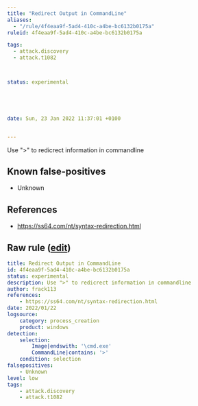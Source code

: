 ```yaml
---
title: "Redirect Output in CommandLine"
aliases:
  - "/rule/4f4eaa9f-5ad4-410c-a4be-bc6132b0175a"
ruleid: 4f4eaa9f-5ad4-410c-a4be-bc6132b0175a

tags:
  - attack.discovery
  - attack.t1082



status: experimental





date: Sun, 23 Jan 2022 11:37:01 +0100


---
```


Use ">" to redicrect information in commandline

<!--more-->


## Known false-positives

* Unknown



## References

* https://ss64.com/nt/syntax-redirection.html


## Raw rule ([edit](https://github.com/SigmaHQ/sigma/edit/master/rules/windows/process_creation/proc_creation_win_cmd_redirect.yml))
```yaml
title: Redirect Output in CommandLine
id: 4f4eaa9f-5ad4-410c-a4be-bc6132b0175a
status: experimental
description: Use ">" to redicrect information in commandline
author: frack113
references:
    - https://ss64.com/nt/syntax-redirection.html
date: 2022/01/22
logsource:
    category: process_creation
    product: windows
detection:
    selection:
        Image|endswith: '\cmd.exe'
        CommandLine|contains: '>'
    condition: selection
falsepositives:
    - Unknown
level: low
tags:
    - attack.discovery
    - attack.t1082

```

